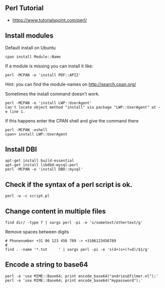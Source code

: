 ## Perl Tutorial

* <https://www.tutorialspoint.com/perl/>

## Install modules

Default install on Ubuntu

    cpan install Module::Name

If a module is missing you can install it like:

    perl -MCPAN -e 'install PDF::API2'

Hint: you can find the module-names on http://search.cpan.org/

Sometimes the install command doesn't work.

    perl -MCPAN -e 'install LWP::UserAgent'
    Can't locate object method "install" via package "LWP::UserAgent" at -e line 1.

If this happens enter the CPAN shell and give the command there

    perl -MCPAN -eshell
    cpan> install LWP::UserAgent

## Install DBI

    apt-get install build-essential
    apt-get install libdbd-mysql-perl
    perl -MCPAN -e 'install DBD::mysql'

## Check if the syntax of a perl script is ok.

    perl -w -c script.pl

## Change content in multiple files

    find dir/ -type f | xargs perl -pi -e 's/sometext/othertext/g'

Remove spaces between digits

    # Phonenumber +31 06 123 456 789 -> +3106123456789
    #
    find . -name '*.txt     ' | xargs perl -pi -e 's(d+)s+(?=d)/$1/g'

## Encode a string to base64

    perl -e 'use MIME::Base64; print encode_base64("andries@filmer.nl");'
    perl -e 'use MIME::Base64; print encode_base64("mypassword");'
